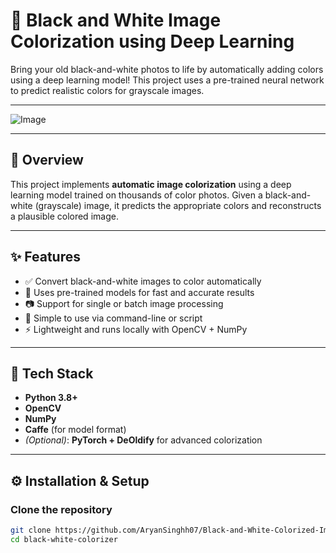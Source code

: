 # 🎨 Black and White Image Colorization using Deep Learning 

Bring your old black-and-white photos to life by automatically adding colors using a deep learning model! This project uses a pre-trained neural network to predict realistic colors for grayscale images.

---

![Image](https://github.com/user-attachments/assets/179a0a5d-3f52-4f85-9b67-2b96c2c61768)

---

## 📌 Overview

This project implements **automatic image colorization** using a deep learning model trained on thousands of color photos. Given a black-and-white (grayscale) image, it predicts the appropriate colors and reconstructs a plausible colored image.

---

## ✨ Features

- ✅ Convert black-and-white images to color automatically
- 🧠 Uses pre-trained models for fast and accurate results
- 📷 Support for single or batch image processing
- 🔧 Simple to use via command-line or script
- ⚡ Lightweight and runs locally with OpenCV + NumPy

---

## 🧰 Tech Stack

- **Python 3.8+**
- **OpenCV**
- **NumPy**
- **Caffe** (for model format)
- *(Optional)*: **PyTorch + DeOldify** for advanced colorization

---

## ⚙️ Installation & Setup

### Clone the repository
```bash
git clone https://github.com/AryanSinghh07/Black-and-White-Colorized-Image-Prediction.git
cd black-white-colorizer
